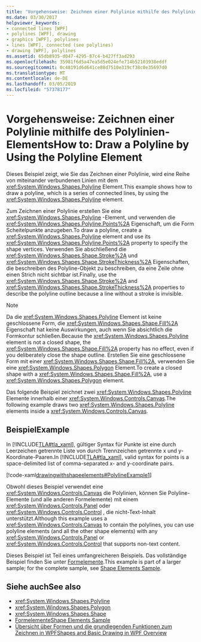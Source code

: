 ```yaml
---
title: 'Vorgehensweise: Zeichnen einer Polylinie mithilfe des Polylinien-Elements'
ms.date: 03/30/2017
helpviewer_keywords:
- connected lines [WPF]
- polylines [WPF], drawing
- graphics [WPF], polylines
- lines [WPF], connected (see polylines)
- drawing [WPF], polylines
ms.assetid: 65db8935-d047-4295-87c4-b427ff3ad293
ms.openlocfilehash: 35981f6d5a47ea5d5e024efe714b52103938eddf
ms.sourcegitcommit: 0c48191d6d641ce88d7510e319cf38c0e35697d0
ms.translationtype: MT
ms.contentlocale: de-DE
ms.lasthandoff: 03/05/2019
ms.locfileid: "57378177"
---
```

# <a name="how-to-draw-a-polyline-by-using-the-polyline-element"></a><span data-ttu-id="9553a-102">Vorgehensweise: Zeichnen einer Polylinie mithilfe des Polylinien-Elements</span><span class="sxs-lookup"><span data-stu-id="9553a-102">How to: Draw a Polyline by Using the Polyline Element</span></span>
<span data-ttu-id="9553a-103">Dieses Beispiel zeigt, wie Sie das Zeichnen einer Polylinie, wird eine Reihe von miteinander verbundenen Linien mit dem <xref:System.Windows.Shapes.Polyline> Element.</span><span class="sxs-lookup"><span data-stu-id="9553a-103">This example shows how to draw a polyline, which is a series of connected lines, by using the <xref:System.Windows.Shapes.Polyline> element.</span></span>  
  
 <span data-ttu-id="9553a-104">Zum Zeichnen einer Polylinie erstellen Sie eine <xref:System.Windows.Shapes.Polyline> -Element, und verwenden die <xref:System.Windows.Shapes.Polyline.Points%2A> Eigenschaft, um die Form Scheitelpunkte anzugeben.</span><span class="sxs-lookup"><span data-stu-id="9553a-104">To draw a polyline, create a <xref:System.Windows.Shapes.Polyline> element and use its <xref:System.Windows.Shapes.Polyline.Points%2A> property to specify the shape vertices.</span></span> <span data-ttu-id="9553a-105">Verwenden Sie abschließend die <xref:System.Windows.Shapes.Shape.Stroke%2A> und <xref:System.Windows.Shapes.Shape.StrokeThickness%2A> Eigenschaften, die beschreiben des Polyline-Objekt zu beschreiben, da eine Zeile ohne einen Strich nicht sichtbar ist.</span><span class="sxs-lookup"><span data-stu-id="9553a-105">Finally, use the <xref:System.Windows.Shapes.Shape.Stroke%2A> and <xref:System.Windows.Shapes.Shape.StrokeThickness%2A> properties to describe the polyline outline because a line without a stroke is invisible.</span></span>  
  
> [!NOTE]
>  <span data-ttu-id="9553a-106">Da die <xref:System.Windows.Shapes.Polyline> Element ist keine geschlossene Form, die <xref:System.Windows.Shapes.Shape.Fill%2A> Eigenschaft hat keine Auswirkungen, auch wenn Sie absichtlich die Formkontur schließen.</span><span class="sxs-lookup"><span data-stu-id="9553a-106">Because the <xref:System.Windows.Shapes.Polyline> element is not a closed shape, the <xref:System.Windows.Shapes.Shape.Fill%2A> property has no effect, even if you deliberately close the shape outline.</span></span> <span data-ttu-id="9553a-107">Erstellen Sie eine geschlossene Form mit einer <xref:System.Windows.Shapes.Shape.Fill%2A>, verwenden Sie eine <xref:System.Windows.Shapes.Polygon> Element.</span><span class="sxs-lookup"><span data-stu-id="9553a-107">To create a closed shape with a <xref:System.Windows.Shapes.Shape.Fill%2A>, use a <xref:System.Windows.Shapes.Polygon> element.</span></span>  
  
 <span data-ttu-id="9553a-108">Das folgende Beispiel zeichnet zwei <xref:System.Windows.Shapes.Polyline> Elemente innerhalb einer <xref:System.Windows.Controls.Canvas>.</span><span class="sxs-lookup"><span data-stu-id="9553a-108">The following example draws two <xref:System.Windows.Shapes.Polyline> elements inside a <xref:System.Windows.Controls.Canvas>.</span></span>  
  
## <a name="example"></a><span data-ttu-id="9553a-109">Beispiel</span><span class="sxs-lookup"><span data-stu-id="9553a-109">Example</span></span>  
 <span data-ttu-id="9553a-110">In [!INCLUDE[TLA#tla_xaml](../../../../includes/tlasharptla-xaml-md.md)], gültiger Syntax für Punkte ist eine durch Leerzeichen getrennte Liste von durch Trennzeichen getrennte x und y-Koordinate-Paaren.</span><span class="sxs-lookup"><span data-stu-id="9553a-110">In [!INCLUDE[TLA#tla_xaml](../../../../includes/tlasharptla-xaml-md.md)], valid syntax for points is a space-delimited list of comma-separated x- and y-coordinate pairs.</span></span>  
  
 [!code-xaml[drawingwithshapeelements#PolylineExample1](~/samples/snippets/csharp/VS_Snippets_Wpf/DrawingWithShapeElements/CS/polylineexample.xaml#polylineexample1)]  
  
 <span data-ttu-id="9553a-111">Obwohl dieses Beispiel verwendet eine <xref:System.Windows.Controls.Canvas> die Polylinien, können Sie Polyline-Elemente (und alle anderen Formelemente) mit einem <xref:System.Windows.Controls.Panel> oder <xref:System.Windows.Controls.Control> , die nicht-Text-Inhalt unterstützt.</span><span class="sxs-lookup"><span data-stu-id="9553a-111">Although this example uses a <xref:System.Windows.Controls.Canvas> to contain the polylines, you can use polyline elements (and all the other shape elements) with any <xref:System.Windows.Controls.Panel> or <xref:System.Windows.Controls.Control> that supports non-text content.</span></span>  
  
 <span data-ttu-id="9553a-112">Dieses Beispiel ist Teil eines umfangreicheren Beispiels. Das vollständige Beispiel finden Sie unter [Formelemente](https://go.microsoft.com/fwlink/?LinkID=160037).</span><span class="sxs-lookup"><span data-stu-id="9553a-112">This example is part of a larger sample; for the complete sample, see [Shape Elements Sample](https://go.microsoft.com/fwlink/?LinkID=160037).</span></span>  
  
## <a name="see-also"></a><span data-ttu-id="9553a-113">Siehe auch</span><span class="sxs-lookup"><span data-stu-id="9553a-113">See also</span></span>
- <xref:System.Windows.Shapes.Polyline>
- <xref:System.Windows.Shapes.Polygon>
- <xref:System.Windows.Shapes.Shape>
- [<span data-ttu-id="9553a-114">Formelemente</span><span class="sxs-lookup"><span data-stu-id="9553a-114">Shape Elements Sample</span></span>](https://go.microsoft.com/fwlink/?LinkID=160037)
- [<span data-ttu-id="9553a-115">Übersicht über Formen und die grundlegenden Funktionen zum Zeichnen in WPF</span><span class="sxs-lookup"><span data-stu-id="9553a-115">Shapes and Basic Drawing in WPF Overview</span></span>](shapes-and-basic-drawing-in-wpf-overview.md)
